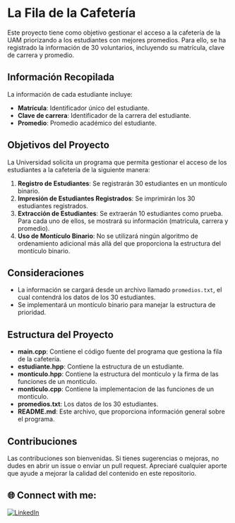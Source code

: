 # La Fila de la Cafetería

Este proyecto tiene como objetivo gestionar el acceso a la cafetería de la UAM priorizando a los estudiantes con mejores promedios. Para ello, se ha registrado la información de 30 voluntarios, incluyendo su matrícula, clave de carrera y promedio.

## Información Recopilada

La información de cada estudiante incluye:

- **Matrícula**: Identificador único del estudiante.
- **Clave de carrera**: Identificador de la carrera del estudiante.
- **Promedio**: Promedio académico del estudiante.

## Objetivos del Proyecto

La Universidad solicita un programa que permita gestionar el acceso de los estudiantes a la cafetería de la siguiente manera:

1. **Registro de Estudiantes**: Se registrarán 30 estudiantes en un montículo binario.
2. **Impresión de Estudiantes Registrados**: Se imprimirán los 30 estudiantes registrados.
3. **Extracción de Estudiantes**: Se extraerán 10 estudiantes como prueba. Para cada uno de ellos, se mostrará su información (matrícula, carrera y promedio).
4. **Uso de Montículo Binario**: No se utilizará ningún algoritmo de ordenamiento adicional más allá del que proporciona la estructura del montículo binario.

## Consideraciones

- La información se cargará desde un archivo llamado `promedios.txt`, el cual contendrá los datos de los 30 estudiantes.
- Se implementará un montículo binario para manejar la estructura de prioridad.

## Estructura del Proyecto

- **main.cpp**: Contiene el código fuente del programa que gestiona la fila de la cafetería.
- **estudiante.hpp**: Contiene la estructura de un estudiante.
- **monticulo.hpp**: Contiene la estructura del monticulo y la firma de las funciones de un monticulo.
- **monticulo.cpp**: Contiene la implementacion de las funciones de un monticulo.
- **promedios.txt**: Los datos de los 30 estudiantes.
- **README.md**: Este archivo, que proporciona información general sobre el programa.

## Contribuciones
Las contribuciones son bienvenidas. Si tienes sugerencias o mejoras, no dudes en abrir un issue o enviar un pull request. Apreciaré cualquier aporte que ayude a mejorar la calidad del contenido en este repositorio.

## 🌐 Connect with me:
[![LinkedIn](https://img.shields.io/badge/LinkedIn-0077B5?style=for-the-badge&logo=linkedin&logoColor=white)](https://www.linkedin.com/in/cris7cf/)

